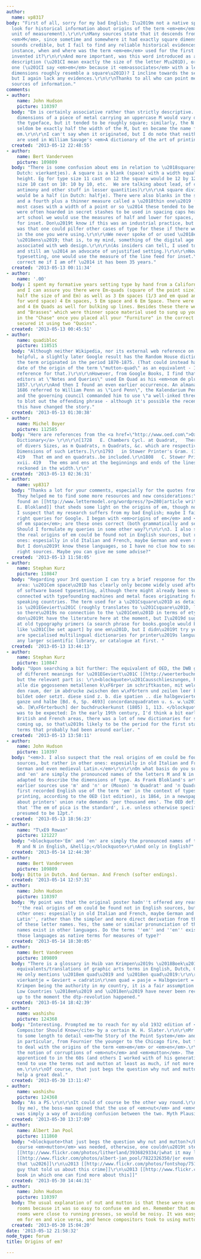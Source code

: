 ```yaml
---
author:
  name: vp8317
body: "First of all, sorry for my bad English; I\u2019m not a native speaker.\r\n\r\nI
  look for historical information about origins of the term <em>em</em> (typographic
  unit of measurement).\r\n\r\nMany sources state that it descends from the letter
  <em>M</em>, since sometime and somewhere it had exactly square dimensions. This
  sounds credible, but I fail to find any reliable historical evidences.\r\n\r\nFor
  instance, when and where was the term <em>em</em> used for the first time? Who has
  invented it?\r\n\r\nAnd more important, was this word introduced as a precise metric
  description (\u201CI mean exactly the size of the letter M\u201D), or an associative
  one (\u201CI say <em>em</em> because it <em>associates</em> with a letter M which
  dimensions roughly resemble a square\u201D)? I incline towards the second choice,
  but I again lack any evidences.\r\n\r\nThanks to all who can point me to respective
  sources of information."
comments:
- author:
    name: John Hudson
    picture: 110397
  body: "Em is certainly associative rather than strictly descriptive. The actual
    dimensions of a piece of metal carrying an uppercase M would vary depending on
    the typeface, but it tended to be roughly square; similarly, the N sort would
    seldom be exactly half the width of the M, but en became the name for half an
    em.\r\n\r\nI can't say when it originated, but I do note that neither em nor en
    are used in William Savage's <em>A dictionary of the art of printing</em>, 1841."
  created: '2013-05-12 22:48:55'
- author:
    name: Bert Vanderveen
    picture: 109809
  body: "There is some confusion about ems in relation to \u2018squares\u2019 (in
    Dutch: vierkantjes). A square is a blank (space) with a width equal to its physical
    height. Eg for type size 11 cast on 12 the square would be 12 by 12. For type
    size 10 cast on 10: 10 by 10, etc.  We are talking about lead, of course (with
    antimony and other stuff in lesser quantities)\r\n\r\nA square divided by two
    would be a half (in Dutch: halfje). There were also blanks in the sizes of a third
    and a fourth plus a thinner measure called a \u2018thin one\u2019 (dunnetje, in
    most cases with a width of a point or so \u2014 these tended to be very rare and
    were often hoarded in secret stashes to be used in spacing caps headers). \r\n\r\nIn
    art school we would use the measures of half and lower for spaces, and square
    for inset. Don\u2019t know if this was an industrial practice, but the advantage
    was that one could pilfer other cases of type for these if there were not enough
    in the one you were using.\r\n\r\nWe never spoke of or used \u2018ems\u2019 and
    \u2018ens\u2019; that is, to my mind, something of the digital age and mostly
    associated with web design.\r\n\r\n(As insiders can tell, I used to be \u2014
    and still am \u2014 an advocate of unjustified setting.)\r\n\r\nNowadays, in digital
    typesetting, one would use the measure of the line feed for inset.\r\n\r\nPlease
    correct me if I am off \u2014 it has been 35 years."
  created: '2013-05-13 00:11:34'
- author:
    name: '.00'
  body: I spent my formative years setting type by hand from a California Job Case,
    and I can assure you there were Em-quads (square of the point size) En-quads (
    half the size of and Em) as well as 3 Em spaces (1/3 and em quad and suggested
    for word space) 4 Em spaces, 5 Em space and 6 Em Space. There were also  2- 3-
    and 4 Em Quads as well for bulking up lines. Besides these there were "Coppers"
    and "Brasses" which were thinner space material used to sung up your "Lock-up"
    in the "Chase" once you placed all your "Furniture" in the correct position and
    secured it using two "Quoins".
  created: '2013-05-13 00:45:51'
- author:
    name: quadibloc
    picture: 118515
  body: "Although neither Wikipedia, nor its external web reference on the term, were
    helpful, a slightly later Google result has the Random House dictionary claiming
    the term originated in the period 1870-1875. (That could instead have been the
    date of the origin of the term \"mutton-quad\" as an equivalent - I found an 1871
    reference for that.)\r\n\r\nHowever, from Google Books, I find that one of the
    editors at \"Notes and Queries\" used Em Quad as his <em>nom de plume</em> in
    1857.\r\n\r\nAnd then I found an even earlier occurrence. An almanac for the year
    1686 referred to William Penn as \"Lord Penn\", the Kalendarium Pentsilvaniense,
    and the governing council commanded him to use \"a well-inked three-em quad\"
    to blot out the offending phrase - although it's possible the recent sources for
    this have changed the story."
  created: '2013-05-13 01:30:38'
- author:
    name: Michel Boyer
    picture: 112585
  body: "Here are references from the <a href=\"http://www.oed.com\">Oxford English
    Dictionary</a> \r\n\r\n[1728   E. Chambers Cycl. at Quadrat,   There are Quadrats
    of divers Sizes, as m Quadrats, n Quadrats, &c. which are respectively of the
    Dimensions of such Letters.]\r\n1793   in Stower Printer's Gram. (1808) xvii.
    419   That em and en quadrats..be included.\r\n1808   C. Stower Printer's Gram.
    xvii. 419   The ems and ens at the beginnings and ends of the lines not to be
    reckoned in the width.\r\n"
  created: '2013-05-13 02:36:31'
- author:
    name: vp8317
  body: "Thanks a lot for your comments, especially for the quotes from old books.
    They helped me to find some more resources and new considerations:\r\n\r\n1. I
    found an [[http://www.lettermodel.org/wordpress/?p=280|article written by Frank
    E. Blokland]] that sheds some light on the origins of em, though not ultimately.\r\n\r\n2.
    I suspect that my research suffers from my bad English; maybe I fail to make the
    right queries for Google. I began with <em>origins of em</em> and <em>history
    of em space</em>; are these ones correct (both grammatically and semantically)?
    Should I formulate my queries in some other way?\r\n\r\n3. I also suspect that
    the real origins of em could be found not in English sources, but rather in other
    ones: espesially in old Italian and French, maybe German and even medieval Latin.
    But I don\u2019t know these languages, so I have no clue how to search for the
    right sources. Maybe you can give me some advise?"
  created: '2013-05-13 11:58:05'
- author:
    name: Stephan Kurz
    picture: 110847
  body: "Regarding your 3rd question I can try a brief response for the German speaking
    area: \u201Cem space\u201D has clearly only become widely used after the introduction
    of software based typesetting, although there might already been such terminology
    connected with typefounding machines and metal faces originating from English
    speaking countries. The term used for a \u201Csquare\u201D as detailed by others
    is \u201EGeviert\u201C (roughly translates to \u201Csquare\u201D, literally \u201C[four-by-]four-th\u201D),
    so there\u2019s no connection to the \u201Cem\u201D in terms of etymology. \r\nI
    don\u2019t have the literature here at the moment, but I\u2019d suggest looking
    at old typography primers (a search phrase for books.google would be something
    like \u201C[be set apart] by one em\u201D, but I didn\u2019t try yet!), and there
    are specialised multilingual dictionaries for printer\u2019s language, just visit
    any larger scientific library, or catalogue at first. "
  created: '2013-05-13 13:44:13'
- author:
    name: Stephan Kurz
    picture: 110847
  body: "Upon searching a bit further: The equivalent of OED, the DWB gives a lot
    of different meanings for \u201EGeviert\u201C [[http://woerterbuchnetz.de/DWB/wbgui_py?sigle=DWB&mode=Vernetzung&hitlist=&patternlist=&lemid=GG13063|link]],
    but the relevant part is: \r\n<blockquote>\u201Causschlieszungen, heissen \xFCberhaupt
    alle die gegossenen metallenen k\xF6rper im schriftkasten, mit welchen der setzer
    den raum, der im abdrucke zwischen den w\xF6rtern und zeilen leer bleiben soll,
    bildet oder setzt. diese sind z. b. die spatien .. die halbgevierten, ganzgevierten,
    ganze und halbe [Bd. 6, Sp. 4693] concordanzquadraten u. s. w.\u201D T\xE4ubel
    wb. [W\xF6rterbuch] der buchdruckerkunst (1805) 1, 113. </blockquote>Somehow that
    was to be expected: In the early 19th century, I'd think a bit earlier in the
    British and French areas, there was a lot of new dictionaries for special trades
    coming up, so that\u2019s likely to be the period for the first stabilizing of
    terms that probably had been around earlier. "
  created: '2013-05-13 13:58:11'
- author:
    name: John Hudson
    picture: 110397
  body: "<em>3. I also suspect that the real origins of em could be found not in English
    sources, but rather in other ones: espesially in old Italian and French, maybe
    German and even medieval Latin.</em>\r\n\r\nOn what basis do you suspect that?\r\n\r\n'Em'
    and 'en' are simply the pronounced names of the letters M and N in English, associatively
    adapted to describe the dimensions of type. As Frank Blokland's article indicates,
    earlier sources use 'm' and 'n' or (Moxon) 'm Quadrat' and 'n Quadrat'.\r\n\r\nThe
    first recorded English use of the term 'em' in the context of typesetting and
    printing, according to the OED (1st edition), is 1864, in a newspaper article
    about printers' union rate demands 'per thousand ems'. The OED definition notes
    that 'The em of pica is the standard', i.e. unless otherwise specified an em is
    presumed to be 12pt."
  created: '2013-05-13 18:56:23'
- author:
    name: "T\xE9 Rowan"
    picture: 121227
  body: "<blockquote>'Em' and 'en' are simply the pronounced names of the letters
    M and N in English, &hellip;</blockquote>\r\nAnd only in English?"
  created: '2013-05-14 12:44:30'
- author:
    name: Bert Vanderveen
    picture: 109809
  body: Ditto in Dutch. And German. And French (softer endings).
  created: '2013-05-14 12:57:31'
- author:
    name: John Hudson
    picture: 110397
  body: 'My point was that the original poster hadn''t offered any reason why he thinks
    ''the real origins of em could be found not in English sources, but rather in
    other ones: espesially in old Italian and French, maybe German and even medieval
    Latin'', rather than the simpler and more direct derivation from the English pronunciation
    of these letter names. Yes, the same or similar pronunciation of these letter
    names exist in other languages. Do the terms ''em'' and ''en'' exist in any of
    those languages as native terms for measures of type?'
  created: '2013-05-14 18:30:05'
- author:
    name: Bert Vanderveen
    picture: 109809
  body: "There is a glossary in Huib van Krimpen\u2019s \u2018Boek\u2019 with the
    equivalents/translations of graphic arts terms in English, Dutch, German and French.
    He only mentions \u2018em quad\u2019 and \u2018en quad\u2019:\r\n\r\nem quad =
    vierkantje = Geviert = cadratin\r\nen quad = pasje = Halbgeviert = demi-cadratin\r\n\r\nVan
    Krimpen being the authority in my country, it is a fair assumption that in the
    Low Countries \u2018em\u2019 and \u2018en\u2019 have never been recognized terms
    up to the moment the dtp-revolution happened."
  created: '2013-05-14 18:42:39'
- author:
    name: washishu
    picture: 124368
  body: "Interesting. Prompted me to reach for my old 1932 edition of <cite>What a
    Compositor Should Know</cite> by a certain W. H. Slater.\r\n\r\nMr. Slater goes
    to some length to detail <em>The Story of the Point System</em> and the Pica Em
    in particular, from Fournier the younger to the Chicago fire, but fails completely
    to deal with the origins of the term <em>em</em> or <em>en</em>.\r\n\r\nI'm with
    the notion of corruptions of <em>nut</em> and <em>mutton</em>. The old guy I was
    apprenticed to in the 60s (and others I worked with of his generation), would
    tend to use the terms nut and mutton at least as much, if not more than en and
    em.\r\n\r\nOf course, that just begs the question why nut and mutton? and so doesn't
    help a great deal."
  created: '2013-05-30 13:11:47'
- author:
    name: washishu
    picture: 124368
  body: "As a PS.\r\n\r\nIt could of course be the other way round.\r\n\r\nWhen questioned
    (by me), the boss-man opined that the use of <em>nut</em> and <em>mutton</em>
    was simply a way of avoiding confusion between the two. Myth Plausible."
  created: '2013-05-30 13:17:09'
- author:
    name: Albert Jan Pool
    picture: 111860
  body: "<blockquote>that just begs the question why nut and mutton?</blockquote>\r\nof
    course <em>mutton</em> was needed, otherwise, one couldn\u2019t steal sheep \u2026\r\n\r\n\u2013
    [[http://www.flickr.com/photos/litherland/3936829334/|what it may look like]]\r\n\u2013
    [[http://www.flickr.com/photos/albert-jan_pool/7822326350/|or even worse than
    that \u2026]]\r\n\u2013 [[http://www.flickr.com/photos/fontshop/7515864202/|the
    guy that told us about this crime]]\r\n\u2013 [[http://www.flickr.com/photos/dawidpalen/4616864189/|the
    book in which one can find more about this]]"
  created: '2013-05-30 14:44:31'
- author:
    name: John Hudson
    picture: 110397
  body: The usual explanation of nut and mutton is that these were used in composing
    rooms because it was so easy to confuse em and en. Remember that many composing
    rooms were close to running presses, so would be noisy. It was easy to mis-hear
    em for en and vice versa, and hence compositors took to using mutton and nut.
  created: '2013-05-30 15:04:20'
date: '2013-05-12 21:58:32'
node_type: forum
title: Origins of em?

---
```

